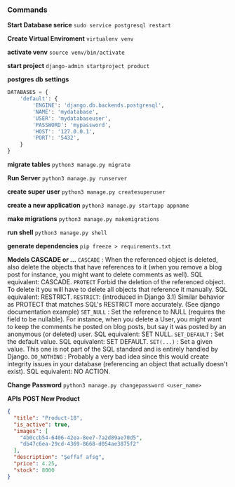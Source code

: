 ### Commands
**Start Database serice**
`sudo service postgresql restart`

**Create Virtual Enviroment**
`virtualenv venv`

**activate venv**
`source venv/bin/activate`

**start project**
`django-admin startproject product`

**postgres db settings**
```python
DATABASES = {
    'default': {
        'ENGINE': 'django.db.backends.postgresql',
        'NAME': 'mydatabase',
        'USER': 'mydatabaseuser',
        'PASSWORD': 'mypassword',
        'HOST': '127.0.0.1',
        'PORT': '5432',
    }
}
```
**migrate tables**
`python3 manage.py migrate`

**Run Server**
`python3 manage.py runserver`

**create super user**
`python3 manage.py createsuperuser`

**create a new application**
`python3 manage.py startapp appname`

**make migrations**
`python3 manage.py makemigrations`

**run shell**
`python3 manage.py shell`

**generate dependencies**
`pip freeze > requirements.txt`

**Models CASCADE or ...**
`CASCADE` : When the referenced object is deleted, also delete the objects that have references to it (when you remove a blog post for instance, you might want to delete comments as well). SQL equivalent: CASCADE.
`PROTECT` Forbid the deletion of the referenced object. To delete it you will have to delete all objects that reference it manually. SQL equivalent: RESTRICT.
`RESTRICT`: (introduced in Django 3.1) Similar behavior as PROTECT that matches SQL's RESTRICT more accurately. (See django documentation example)
`SET_NULL` : Set the reference to NULL (requires the field to be nullable). For instance, when you delete a User, you might want to keep the comments he posted on blog posts, but say it was posted by an anonymous (or deleted) user. SQL equivalent: SET NULL.
`SET_DEFAULT` : Set the default value. SQL equivalent: SET DEFAULT.
`SET(...)` : Set a given value. This one is not part of the SQL standard and is entirely handled by Django.
`DO_NOTHING` : Probably a very bad idea since this would create integrity issues in your database (referencing an object that actually doesn't exist). SQL equivalent: NO ACTION. 

**Change Password**
`python3 manage.py changepassword <user_name>`

**APIs**
**POST New Product**
```json
{
  "title": "Product-18",
  "is_active": true,
  "images": [
    "4b0ccb54-6406-42ea-8ee7-7a2d89ae70d5",
    "db47c6ea-29cd-4369-8668-d054ae3875f2"
  ],
  "description": "Şeffaf afsg",
  "price": 4.25,
  "stock": 8000
}
```
